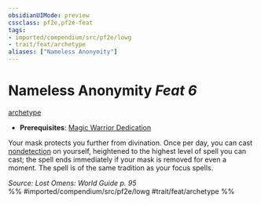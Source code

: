 ```yaml
---
obsidianUIMode: preview
cssclass: pf2e,pf2e-feat
tags:
- imported/compendium/src/pf2e/lowg
- trait/feat/archetype
aliases: ["Nameless Anonymity"]
---
```

# Nameless Anonymity  *Feat 6*  
[archetype](archetype.md)  

- **Prerequisites**: [Magic Warrior Dedication](magic-warrior-dedication-lowg.md)

Your mask protects you further from divination. Once per day, you can cast [nondetection](../spells/nondetection.md) on yourself, heightened to the highest level of spell you can cast; the spell ends immediately if your mask is removed for even a moment. The spell is of the same tradition as your focus spells.

*Source: Lost Omens: World Guide p. 95*  
%% #imported/compendium/src/pf2e/lowg #trait/feat/archetype %%